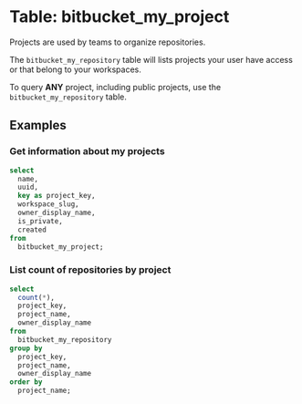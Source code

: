 # Table: bitbucket_my_project

Projects are used by teams to organize repositories.

The `bitbucket_my_repository` table will lists projects your user have access or that belong to your workspaces.

To query **ANY** project, including public projects, use the `bitbucket_my_repository` table.

## Examples

### Get information about my projects

```sql
select
  name,
  uuid,
  key as project_key,
  workspace_slug,
  owner_display_name,
  is_private,
  created
from
  bitbucket_my_project;
```

### List count of repositories by project

```sql
select
  count(*),
  project_key,
  project_name,
  owner_display_name
from
  bitbucket_my_repository
group by
  project_key,
  project_name,
  owner_display_name
order by
  project_name;
```
